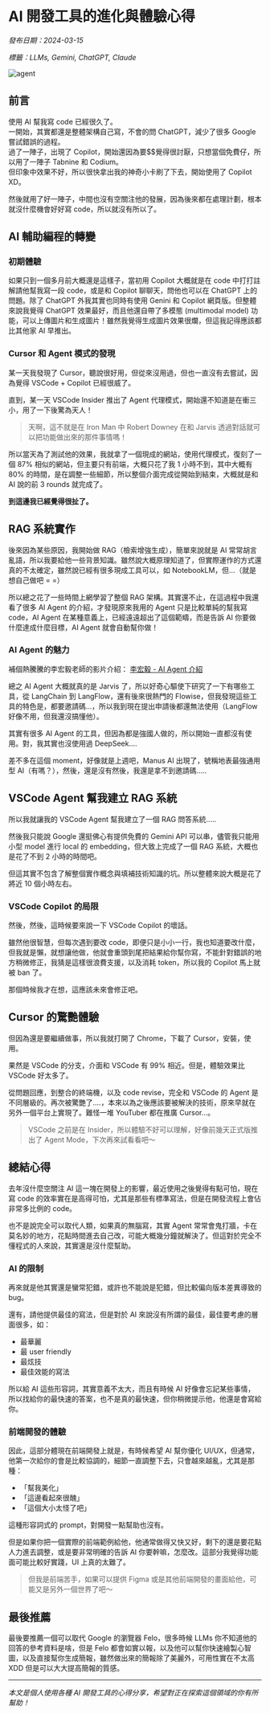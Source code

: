 # AI 開發工具的進化與體驗心得

*發布日期：2024-03-15*

*標籤：LLMs, Gemini, ChatGPT, Claude*

![agent]([blogs/images/agent_coding.png](https://github.com/sjenwork/personal-website-data/blob/main/blogs/images/agent_coding.png?raw=true))

## 前言

使用 AI 幫我寫 code 已經很久了。</br>
一開始，其實都還是整體架構自己寫，不會的問 ChatGPT，減少了很多 Google 嘗試錯誤的過程。</br>
過了一陣子，出現了 Copilot，開始還因為要$$覺得很討厭，只想當個免費仔，所以用了一陣子 Tabnine 和 Codium。</br>
但印象中效果不好，所以很快拿出我的神奇小卡刷了下去，開始使用了 Copilot  XD。

然後就用了好一陣子，中間也沒有空關注他的發展，因為後來都在處理計劃，根本就沒什麼機會好好寫 code，所以就沒有所以了。


## AI 輔助編程的轉變

### 初期體驗

如果只到一個多月前大概還是這樣子，當初用 Copilot 大概就是在 code 中打打註解請他幫我寫一段 code，或是和 Copilot 聊聊天，問他也可以在 ChatGPT 上的問題。除了 ChatGPT 外我其實也同時有使用 Genini 和 Copilot 網頁版。但整體來說我覺得 ChatGPT 效果最好，而且他還自帶了多模態 (multimodal model) 功能，可以上傳圖片和生成圖片！雖然我覺得生成圖片效果很爛，但這我記得應該都比其他家 AI 早推出。

### Cursor 和 Agent 模式的發現

某一天我發現了 Cursor，聽說很好用，但從來沒用過，但也一直沒有去嘗試，因為覺得 VSCode + Copilot 已經很威了。

直到，某一天 VSCode Insider 推出了 Agent 代理模式，開始還不知道是在衝三小，用了一下後驚為天人！


> 天啊，這不就是在 Iron Man 中 Robert Downey 在和 Jarvis 透過對話就可以把功能做出來的那件事情嗎！

所以當天為了測試他的效果，我就拿了一個現成的網站，使用代理模式，復刻了一個 87% 相似的網站，但主要只有前端，大概只花了我 1 小時不到，其中大概有 80% 的時間，是在調整一些細節，所以整個介面完成從開始到結束，大概就是和 AI 說的前 3 rounds 就完成了。

**到這邊我已經覺得很扯了。**

## RAG 系統實作

後來因為某些原因，我開始做 RAG（檢索增強生成），簡單來說就是 AI 常常胡言亂語，所以我要給他一些背景知識。雖然說大概原理知道了，但實際運作的方式還真的不太確定，雖然說已經有很多現成工具可以，如 NotebookLM，但...（就是想自己做吧 = =）

所以總之花了一些時間上網學習了整個 RAG 架構。其實還不止，在這過程中我還看了很多 AI Agent 的介紹，才發現原來我用的 Agent 只是比較單純的幫我寫 code，AI Agent 在某種意義上，已經遠遠超出了這個範疇，而是告訴 AI 你要做什麼達成什麼目標，AI Agent 就會自動幫你做！

### AI Agent 的魅力

補個熱騰騰的李宏毅老師的影片介紹：
[李宏毅 - AI Agent 介紹](https://www.youtube.com/watch?v=m2yg1kwppts)

總之 AI Agent 大概就真的是 Jarvis 了，所以好奇心驅使下研究了一下有哪些工具，從 LangChain 到 LangFlow，還有後來很熱門的 Flowise，但我發現這些工具的特色是，都要邀請碼...，所以我到現在提出申請後都還無法使用（LangFlow 好像不用，但我還沒搞懂他）。


其實有很多 AI Agent 的工具，但因為都是強國人做的，所以開始一直都沒有使用。對，我其實也沒使用過 DeepSeek....

差不多在這個 moment，好像就是上週吧，Manus AI 出現了，號稱地表最強通用型 AI（有嗎？），然後，還是沒有然後，我還是拿不到邀請碼.....

## VSCode Agent 幫我建立 RAG 系統

所以我就讓我的 VSCode Agent 幫我建立了一個 RAG 問答系統.....

然後我只能說 Google 還挺佛心有提供免費的 Gemini API 可以串，儘管我只能用小型 model 進行 local 的 embedding，但大致上完成了一個 RAG 系統，大概也是花了不到 2 小時的時間吧。

但這其實不包含了解整個實作概念與填補技術知識的坑。所以整體來說大概是花了將近 10 個小時左右。

### VSCode Copilot 的局限

然後，然後，這時候要來說一下 VSCode Copilot 的壞話。

雖然他很智慧，但每次遇到要改 code，即便只是小小一行，我也知道要改什麼，但我就是懶，就想讓他做，他就會重頭到尾把結果給你幫你寫，不能針對錯誤的地方稍微修正，我猜是這樣很浪費支援，以及消耗 token，所以我的 Copilot 馬上就被 ban 了。

那個時候我才在想，這應該未來會修正吧。

## Cursor 的驚艷體驗


但因為還是要繼續做事，所以我就打開了 Chrome，下載了 Cursor，安裝，使用。

果然是 VSCode 的分支，介面和 VSCode 有 99% 相近。但是，體驗效果比 VSCode 好太多了。

從問題回應，到整合的終端機，以及 code revise，完全和 VSCode 的 Agent 是不同層級的。再次被驚艷了....，本來以為之後應該要被解決的技術，原來早就在另外一個平台上實現了。難怪一堆 YouTuber 都在推廣 Cursor...。

> VSCode 之前是在 Insider，所以體驗不好可以理解，好像前幾天正式版推出了 Agent Mode，下次再來試看看吧～

## 總結心得


去年沒什麼空關注 AI 這一塊在開發上的影響，最近使用之後覺得有點可怕，現在寫 code 的效率實在是高得可怕，尤其是那些有標準寫法，但是在開發流程上會佔非常多比例的 code。

也不是說完全可以取代人類，如果真的無腦寫，其實 Agent 常常會鬼打牆，卡在莫名妙的地方，花點時間進去自己改，可能大概幾分鐘就解決了。但這對於完全不懂程式的人來說，其實還是沒什麼幫助。

### AI 的限制

再來就是他其實還是蠻常犯錯，或許也不能說是犯錯，但比較偏向版本差異導致的 bug。

還有，請他提供最佳的寫法，但是對於 AI 來說沒有所謂的最佳，最佳要考慮的層面很多，如：
- 最華麗
- 最 user friendly
- 最炫技
- 最佳效能的寫法

所以給 AI 這些形容詞，其實意義不太大，而且有時候 AI 好像會忘記某些事情，所以找給你的最快速的答案，也不是真的最快速，但你稍微提示他，他還是會寫給你。

### 前端開發的體驗

因此，這部分體現在前端開發上就是，有時候希望 AI 幫你優化 UI/UX，但通常，他第一次給你的會是比較協調的，細節一直調整下去，只會越來越亂，尤其是那種：
- 「幫我美化」
- 「這邊看起來很醜」
- 「這個大小太怪了吧」

這種形容詞式的 prompt，對開發一點幫助也沒有。

但是如果你把一個實際的前端範例給他，他通常做得又快又好，剩下的還是要花點人力進去調整，或是要非常明確的告訴 AI 你要幹嘛，怎麼改。這部分我覺得功能面可能比較好實踐，UI 上真的太難了。

> 但我是前端苦手，如果可以提供 Figma 或是其他前端開發的畫面給他，可能又是另外一個世界了吧～

## 最後推薦

最後要推薦一個可以取代 Google 的瀏覽器 Felo，很多時候 LLMs 你不知道他的回答的參考資料是啥，但是 Felo 都會如實以報，以及他可以幫你快速繪製心智圖，以及直接幫你生成簡報，雖然做出來的簡報除了美麗外，可用性實在不太高 XDD 但是可以大大提高簡報的質感。

---

*本文是個人使用各種 AI 開發工具的心得分享，希望對正在探索這個領域的你有所幫助！*